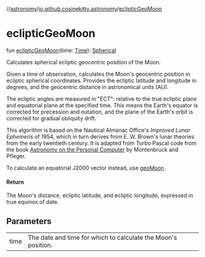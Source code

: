 //[astronomy](../../index.md)/[io.github.cosinekitty.astronomy](index.md)/[eclipticGeoMoon](ecliptic-geo-moon.md)

# eclipticGeoMoon

fun [eclipticGeoMoon](ecliptic-geo-moon.md)(time: [Time](-time/index.md)): [Spherical](-spherical/index.md)

Calculates spherical ecliptic geocentric position of the Moon.

Given a time of observation, calculates the Moon's geocentric position in ecliptic spherical coordinates. Provides the ecliptic latitude and longitude in degrees, and the geocentric distance in astronomical units (AU).

The ecliptic angles are measured in "ECT": relative to the true ecliptic plane and equatorial plane at the specified time. This means the Earth's equator is corrected for precession and nutation, and the plane of the Earth's orbit is corrected for gradual obliquity drift.

This algorithm is based on the Nautical Almanac Office's *Improved Lunar Ephemeris* of 1954, which in turn derives from E. W. Brown's lunar theories from the early twentieth century. It is adapted from Turbo Pascal code from the book [Astronomy on the Personal Computer](https://www.springer.com/us/book/9783540672210) by Montenbruck and Pfleger.

To calculate an equatorial J2000 vector instead, use [geoMoon](geo-moon.md).

#### Return

The Moon's distance, ecliptic latitude, and ecliptic longitude, expressed in true equinox of date.

## Parameters

| | |
|---|---|
| time | The date and time for which to calculate the Moon's position. |

